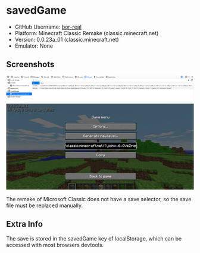 # savedGame

- GitHub Username: [bor-real](https://github.com/bor-real)
- Platform: Minecraft Classic Remake (classic.minecraft.net)
- Version: 0.0.23a_01 (classic.minecraft.net)
- Emulator: None

## Screenshots

![Storage Tab of Firefox DevTools](Screenshots/Image1.png)
![In-game](Screenshots/Image2.png)

The remake of Microsoft Classic does not have a save selector, so the save file must be replaced manually.

## Extra Info

The save is stored in the savedGame key of localStorage, which can be accessed with most browsers devtools.
